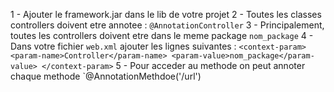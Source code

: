 1 - Ajouter le framework.jar dans le lib de votre projet
2 - Toutes les classes controllers doivent etre annotee : `@AnnotationController`
3 - Principalement, toutes les controllers doivent etre dans le meme package `nom_package`
4 - Dans votre fichier `web.xml` ajouter les lignes suivantes :
  `<context-param>
      <param-name>Controller</param-name>
      <param-value>nom_package</param-value>
   </context-param>`
5 - Pour acceder au methode on peut annoter chaque methode `@AnnotationMethdoe('/url')
